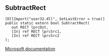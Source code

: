 ## SubtractRect

```
[DllImport("user32.dll", SetLastError = true)]
public static extern bool SubtractRect(
   out RECT lprcDst,
   [In] ref RECT lprcSrc1,
   [In] ref RECT lprcSrc2
);
```

[Microsoft documentation](https://docs.microsoft.com/en-us/windows/win32/api/winuser/nf-winuser-subtractrect)
